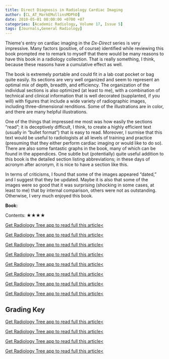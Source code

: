 ```yaml
---
title: Direct Diagnosis in Radiology Cardiac Imaging
author: [CL_AT_MarkEMullinsMDPhD]
date: 2010-05-01 00:00:00 +0700 +07
categories: [Academic Radiology, Volume 17, Issue 5]
tags: [Journals,General Radiology]
---
```

Thieme's entry on cardiac imaging in the _Dx-Direct_ series is very impressive. Many factors (positive, of course) identified while reviewing this book prompted me to remark to myself that there would be many reasons to have this book in a radiology collection. That is really something, I think, because these reasons have a cumulative effect as well.

The book is extremely portable and could fit in a lab coat pocket or bag quite easily. Its sections are very well organized and seem to represent an optimal mix of depth, breadth, and efficiency. The organization of the individual sections is also optimized (at least to me), with a combination of technical and clinical information that is well decorated (supplanted, if you will) with figures that include a wide variety of radiographic images, including three-dimensional renditions. Some of the illustrations are in color, and there are many helpful illustrations.

One of the things that impressed me most was how easily the sections “read”; it is deceptively difficult, I think, to create a highly efficient text (usually in “bullet format”) that is easy to read. Moreover, I surmise that this text would be useful to radiologists at all levels of training and practice (presuming that they either perform cardiac imaging or would like to do so). There are also some fantastic graphs in the book, many of which can be found in the appendices. One subtle but (potentially) quite useful addition to this book is the detailed section listing abbreviations; in these days of acronym after acronym, it is nice to have a section like this.

In terms of criticisms, I found that some of the images appeared “dated,” and I suggest that they be updated. Maybe it is also that some of the images were so good that it was surprising (shocking in some cases, at least to me) that by internal comparison, others were not as outstanding. Otherwise, I very much enjoyed this book.

**Book:**

Contents: ★★★★

[Get Radiology Tree app to read full this article<](https://clinicalpub.com/app)

[Get Radiology Tree app to read full this article<](https://clinicalpub.com/app)

[Get Radiology Tree app to read full this article<](https://clinicalpub.com/app)

[Get Radiology Tree app to read full this article<](https://clinicalpub.com/app)

[Get Radiology Tree app to read full this article<](https://clinicalpub.com/app)

[Get Radiology Tree app to read full this article<](https://clinicalpub.com/app)

[Get Radiology Tree app to read full this article<](https://clinicalpub.com/app)

[Get Radiology Tree app to read full this article<](https://clinicalpub.com/app)

## Grading Key

[Get Radiology Tree app to read full this article<](https://clinicalpub.com/app)

[Get Radiology Tree app to read full this article<](https://clinicalpub.com/app)

[Get Radiology Tree app to read full this article<](https://clinicalpub.com/app)

[Get Radiology Tree app to read full this article<](https://clinicalpub.com/app)